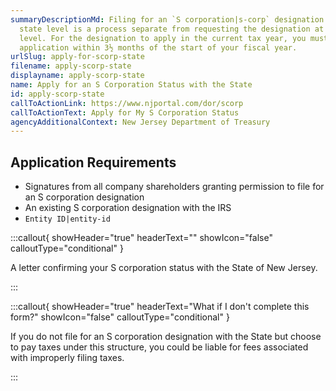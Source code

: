 ```yaml
---
summaryDescriptionMd: Filing for an `S corporation|s-corp` designation at the
  state level is a process separate from requesting the designation at a federal
  level. For the designation to apply in the current tax year, you must file the
  application within 3½ months of the start of your fiscal year.
urlSlug: apply-for-scorp-state
filename: apply-scorp-state
displayname: apply-scorp-state
name: Apply for an S Corporation Status with the State
id: apply-scorp-state
callToActionLink: https://www.njportal.com/dor/scorp
callToActionText: Apply for My S Corporation Status
agencyAdditionalContext: New Jersey Department of Treasury
---
```

## Application Requirements

* Signatures from all company shareholders granting permission to file for an S corporation designation
* An existing S corporation designation with the IRS
*  `Entity ID|entity-id` 

:::callout{ showHeader="true" headerText="" showIcon="false" calloutType="conditional" }

A letter confirming your S corporation status with the State of New Jersey.

:::

:::callout{ showHeader="true" headerText="What if I don't complete this form?" showIcon="false" calloutType="conditional" }

If you do not file for an S corporation designation with the State but choose to pay taxes under this structure, you could be liable for fees associated with improperly filing taxes.

:::